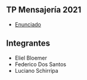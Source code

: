 
## TP Mensajería 2021

- [Enunciado](https://docs.google.com/document/d/10dh7B9tnjJDLIclB4AHUjrnLhT2BQqVU2XGdmOYGzwI/edit)

## Integrantes

- Eliel Bloemer
- Federico Dos Santos
- Luciano Schirripa